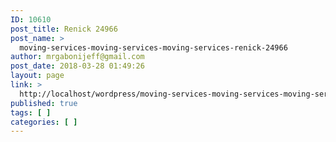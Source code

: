 ```yaml
---
ID: 10610
post_title: Renick 24966
post_name: >
  moving-services-moving-services-moving-services-renick-24966
author: mrgabonijeff@gmail.com
post_date: 2018-03-28 01:49:26
layout: page
link: >
  http://localhost/wordpress/moving-services-moving-services-moving-services-renick-24966/
published: true
tags: [ ]
categories: [ ]
---
```

